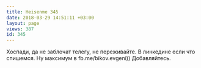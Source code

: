 ```yaml
---
title: Heisenme 345
date: 2018-03-29 14:51:11 +03:00
layout: page
views: 387
id: 345
---
```


Хоспади, да не заблочат телегу, не переживайте. В линкедине если что спишемся. Ну максимум в fb.me/bikov.evgeni)) Добавляйтесь.


